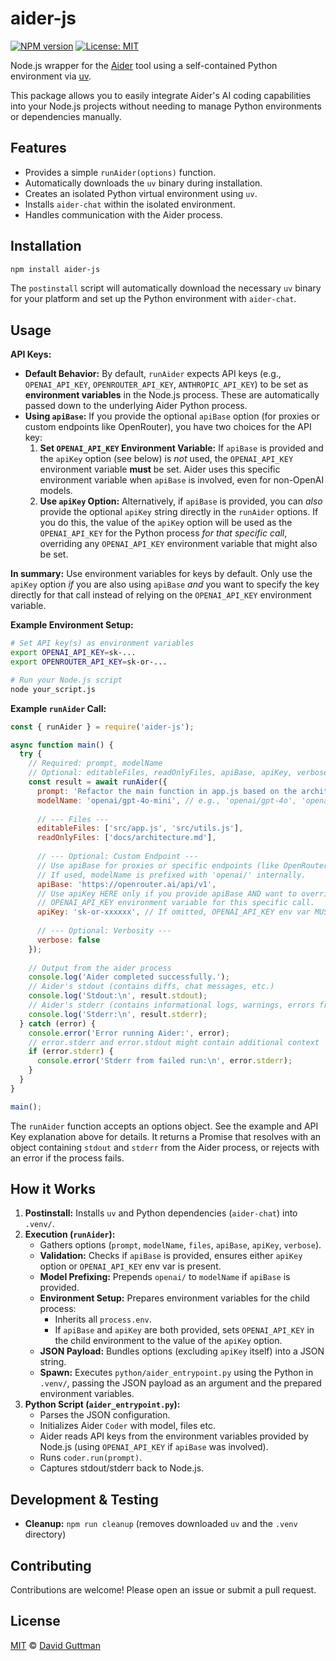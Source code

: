 # aider-js

[![NPM version](https://img.shields.io/npm/v/aider-js.svg)](https://www.npmjs.com/package/aider-js) 
[![License: MIT](https://img.shields.io/badge/License-MIT-yellow.svg)](https://opensource.org/licenses/MIT)

Node.js wrapper for the [Aider](https://github.com/Aider-AI/aider) tool using a self-contained Python environment via [uv](https://github.com/astral-sh/uv).

This package allows you to easily integrate Aider's AI coding capabilities into your Node.js projects without needing to manage Python environments or dependencies manually.

## Features

*   Provides a simple `runAider(options)` function.
*   Automatically downloads the `uv` binary during installation.
*   Creates an isolated Python virtual environment using `uv`.
*   Installs `aider-chat` within the isolated environment.
*   Handles communication with the Aider process.

## Installation

```bash
npm install aider-js
```

The `postinstall` script will automatically download the necessary `uv` binary for your platform and set up the Python environment with `aider-chat`.

## Usage

**API Keys:**

*   **Default Behavior:** By default, `runAider` expects API keys (e.g., `OPENAI_API_KEY`, `OPENROUTER_API_KEY`, `ANTHROPIC_API_KEY`) to be set as **environment variables** in the Node.js process. These are automatically passed down to the underlying Aider Python process.
*   **Using `apiBase`:** If you provide the optional `apiBase` option (for proxies or custom endpoints like OpenRouter), you have two choices for the API key:
    1.  **Set `OPENAI_API_KEY` Environment Variable:** If `apiBase` is provided and the `apiKey` option (see below) is *not* used, the `OPENAI_API_KEY` environment variable **must** be set. Aider uses this specific environment variable when `apiBase` is involved, even for non-OpenAI models.
    2.  **Use `apiKey` Option:** Alternatively, if `apiBase` is provided, you can *also* provide the optional `apiKey` string directly in the `runAider` options. If you do this, the value of the `apiKey` option will be used as the `OPENAI_API_KEY` for the Python process *for that specific call*, overriding any `OPENAI_API_KEY` environment variable that might also be set.

**In summary:** Use environment variables for keys by default. Only use the `apiKey` option *if* you are also using `apiBase` *and* you want to specify the key directly for that call instead of relying on the `OPENAI_API_KEY` environment variable.

**Example Environment Setup:**
```bash
# Set API key(s) as environment variables
export OPENAI_API_KEY=sk-...
export OPENROUTER_API_KEY=sk-or-...

# Run your Node.js script
node your_script.js
```

**Example `runAider` Call:**
```javascript
const { runAider } = require('aider-js');

async function main() {
  try {
    // Required: prompt, modelName
    // Optional: editableFiles, readOnlyFiles, apiBase, apiKey, verbose
    const result = await runAider({
      prompt: 'Refactor the main function in app.js based on the architecture doc.',
      modelName: 'openai/gpt-4o-mini', // e.g., 'openai/gpt-4o', 'openai/gpt-4o-mini', 'anthropic/claude-3-opus-20240229'
      
      // --- Files ---
      editableFiles: ['src/app.js', 'src/utils.js'], 
      readOnlyFiles: ['docs/architecture.md'], 
      
      // --- Optional: Custom Endpoint --- 
      // Use apiBase for proxies or specific endpoints (like OpenRouter)
      // If used, modelName is prefixed with 'openai/' internally.
      apiBase: 'https://openrouter.ai/api/v1', 
      // Use apiKey HERE only if you provide apiBase AND want to override the 
      // OPENAI_API_KEY environment variable for this specific call.
      apiKey: 'sk-or-xxxxxx', // If omitted, OPENAI_API_KEY env var MUST be set when apiBase is used.
      
      // --- Optional: Verbosity ---
      verbose: false 
    });
    
    // Output from the aider process
    console.log('Aider completed successfully.');
    // Aider's stdout (contains diffs, chat messages, etc.)
    console.log('Stdout:\n', result.stdout); 
    // Aider's stderr (contains informational logs, warnings, errors from Python)
    console.log('Stderr:\n', result.stderr); 
  } catch (error) {
    console.error('Error running Aider:', error);
    // error.stderr and error.stdout might contain additional context
    if (error.stderr) {
      console.error('Stderr from failed run:\n', error.stderr);
    }
  }
}

main();
```

The `runAider` function accepts an options object. See the example and API Key explanation above for details. It returns a Promise that resolves with an object containing `stdout` and `stderr` from the Aider process, or rejects with an error if the process fails.

## How it Works

1.  **Postinstall:** Installs `uv` and Python dependencies (`aider-chat`) into `.venv/`.
2.  **Execution (`runAider`):**
    *   Gathers options (`prompt`, `modelName`, `files`, `apiBase`, `apiKey`, `verbose`).
    *   **Validation:** Checks if `apiBase` is provided, ensures either `apiKey` option or `OPENAI_API_KEY` env var is present.
    *   **Model Prefixing:** Prepends `openai/` to `modelName` if `apiBase` is provided.
    *   **Environment Setup:** Prepares environment variables for the child process:
        *   Inherits all `process.env`.
        *   If `apiBase` and `apiKey` are both provided, sets `OPENAI_API_KEY` in the child environment to the value of the `apiKey` option.
    *   **JSON Payload:** Bundles options (excluding `apiKey` itself) into a JSON string.
    *   **Spawn:** Executes `python/aider_entrypoint.py` using the Python in `.venv/`, passing the JSON payload as an argument and the prepared environment variables.
3.  **Python Script (`aider_entrypoint.py`):**
    *   Parses the JSON configuration.
    *   Initializes Aider `Coder` with model, files etc.
    *   Aider reads API keys from the environment variables provided by Node.js (using `OPENAI_API_KEY` if `apiBase` was involved).
    *   Runs `coder.run(prompt)`.
    *   Captures stdout/stderr back to Node.js.

## Development & Testing

*   **Cleanup:** `npm run cleanup` (removes downloaded `uv` and the `.venv` directory)

## Contributing

Contributions are welcome! Please open an issue or submit a pull request.

## License

[MIT](LICENSE) © [David Guttman](http://davidguttman.com/) 